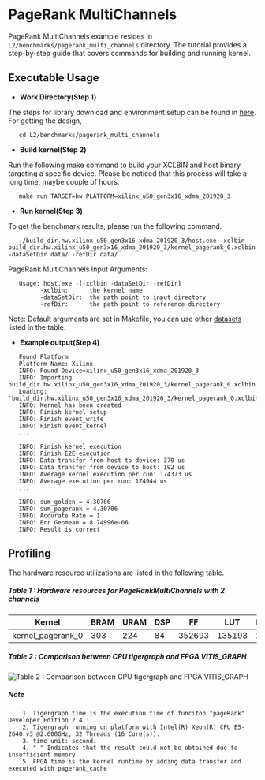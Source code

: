 PageRank MultiChannels
======================

PageRank MultiChannels example resides in ``L2/benchmarks/pagerank_multi_channels`` directory. The tutorial provides a step-by-step guide that covers commands for building and running kernel.

Executable Usage
----------------

* **Work Directory(Step 1)**

The steps for library download and environment setup can be found in [here](https://github.com/Xilinx/Vitis_Libraries/tree/master/graph/L2/benchmarks#building). For getting the design,

``` 
   cd L2/benchmarks/pagerank_multi_channels
```   

* **Build kernel(Step 2)**   

Run the following make command to build your XCLBIN and host binary targeting a specific device. Please be noticed that this process will take a long time, maybe couple of hours.

```
   make run TARGET=hw PLATFORM=xilinx_u50_gen3x16_xdma_201920_3
```

* **Run kernel(Step 3)**

To get the benchmark results, please run the following command.

```
   ./build_dir.hw.xilinx_u50_gen3x16_xdma_201920_3/host.exe -xclbin build_dir.hw.xilinx_u50_gen3x16_xdma_201920_3/kernel_pagerank_0.xclbin -dataSetDir data/ -refDir data/ 
```   

PageRank MultiChannels Input Arguments:

```
   Usage: host.exe -[-xclbin -dataSetDir -refDir]
         -xclbin:      the kernel name
         -dataSetDir:  the path point to input directory
         -refDir:      the path point to reference directory
```         

Note: Default arguments are set in Makefile, you can use other [datasets](https://github.com/Xilinx/Vitis_Libraries/tree/master/graph/L2/benchmarks#datasets) listed in the table.

* **Example output(Step 4)**

```
   Found Platform
   Platform Name: Xilinx
   INFO: Found Device=xilinx_u50_gen3x16_xdma_201920_3
   INFO: Importing build_dir.hw.xilinx_u50_gen3x16_xdma_201920_3/kernel_pagerank_0.xclbin
   Loading: 'build_dir.hw.xilinx_u50_gen3x16_xdma_201920_3/kernel_pagerank_0.xclbin'
   INFO: Kernel has been created
   INFO: Finish kernel setup
   INFO: Finish event_write
   INFO: Finish event_kernel
   ...

   INFO: Finish kernel execution
   INFO: Finish E2E execution
   INFO: Data transfer from host to device: 379 us
   INFO: Data transfer from device to host: 192 us
   INFO: Average kernel execution per run: 174373 us
   INFO: Average execution per run: 174944 us
   ...
   
   INFO: sum_golden = 4.30706
   INFO: sum_pagerank = 4.30706
   INFO: Accurate Rate = 1
   INFO: Err Geomean = 8.74996e-06
   INFO: Result is correct
```

Profiling
---------

The hardware resource utilizations are listed in the following table.

##### Table 1 : Hardware resources for PageRankMultiChannels with 2 channels

|    Kernel         |   BRAM   |   URAM   |    DSP   |    FF    |   LUT   | Frequency(MHz)  |
|-------------------|----------|----------|----------|----------|---------|-----------------|
| kernel_pagerank_0 |   303    |   224    |    84    |  352693  |  135193 |      229        |

##### Table 2 : Comparison between CPU tigergraph and FPGA VITIS_GRAPH

![Table 2 : Comparison between CPU tigergraph and FPGA VITIS_GRAPH](../../../docs/images/PageRankMultiChannels/Performance.png)

##### Note
```  
    1. Tigergraph time is the execution time of funciton "pageRank" Developer Edition 2.4.1 .
    2. Tigergraph running on platform with Intel(R) Xeon(R) CPU E5-2640 v3 @2.600GHz, 32 Threads (16 Core(s)).
    3. time unit: second.
    4. "-" Indicates that the result could not be obtained due to insufficient memory.
    5. FPGA time is the kernel runtime by adding data transfer and executed with pagerank_cache
```
